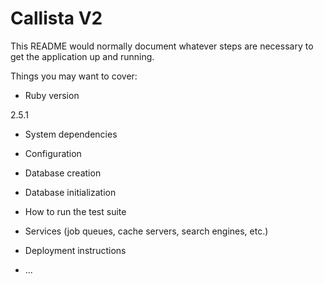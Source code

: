 # Callista V2

This README would normally document whatever steps are necessary to get the
application up and running.

Things you may want to cover:

* Ruby version

2.5.1
* System dependencies

* Configuration

* Database creation

* Database initialization

* How to run the test suite

* Services (job queues, cache servers, search engines, etc.)

* Deployment instructions

* ...
